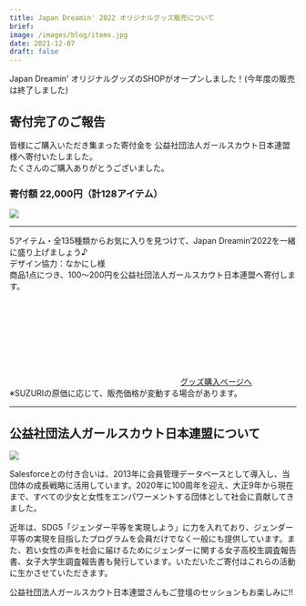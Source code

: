 ```yaml
---
title: Japan Dreamin' 2022 オリジナルグッズ販売について
brief: 
image: /images/blog/items.jpg
date: 2021-12-07
draft: false
---
```


Japan Dreamin' オリジナルグッズのSHOPがオープンしました！(今年度の販売は終了しました)
## 寄付完了のご報告
皆様にご購入いただき集まった寄付金を 公益社団法人ガールスカウト日本連盟 様へ寄付いたしました。<br/>
たくさんのご購入ありがとうございました。

### 寄付額 22,000円（計128アイテム）

![](/images/blog/girlscoutThxmsg.png)

---

5アイテム・全135種類からお気に入りを見つけて、Japan Dreamin’2022を一緒に盛り上げましょう♪
<br/>
デザイン協力：なかにし様
<br/>
商品1点につき、100～200円を公益社団法人ガールスカウト日本連盟へ寄付します。

<a class="btn primary btn-lg" href="https://suzuri.jp/JapanDreamin">
  <svg class="icon icon-direction"><use xlink:href="#direction"></use></svg>グッズ購入ページへ
</a>
<br/>
※SUZURIの原価に応じて、販売価格が変動する場合があります。

<br/>

--- 
## 公益社団法人ガールスカウト日本連盟について

![](/images/blog/girlscout.png)

Salesforceとの付き合いは、2013年に会員管理データベースとして導入し、当団体の成長戦略に活用しています。2020年に100周年を迎え、大正9年から現在まで、すべての少女と女性をエンパワーメントする団体として社会に貢献してきました。

近年は、SDG5「ジェンダー平等を実現しよう」に力を入れており、ジェンダー平等の実現を目指したプログラムを会員だけでなく一般にも提供しています。また、若い女性の声を社会に届けるためにジェンダーに関する女子高校生調査報告書、女子大学生調査報告書も発行しています。いただいたご寄付はこれらの活動に生かさせていただきます。

公益社団法人ガールスカウト日本連盟さんもご登壇のセッションもお楽しみに!!

